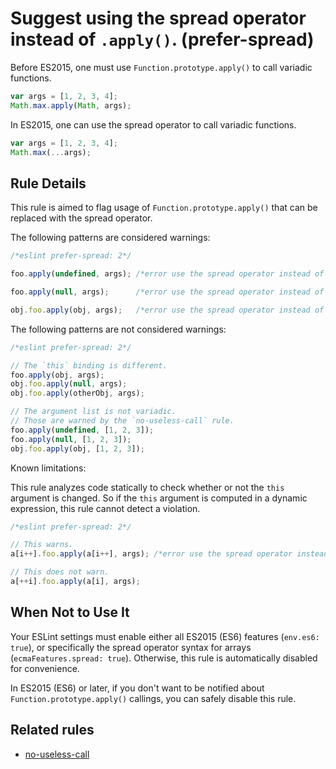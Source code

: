 # Suggest using the spread operator instead of `.apply()`. (prefer-spread)

Before ES2015, one must use `Function.prototype.apply()` to call variadic functions.

```js
var args = [1, 2, 3, 4];
Math.max.apply(Math, args);
```

In ES2015, one can use the spread operator to call variadic functions.

```js
var args = [1, 2, 3, 4];
Math.max(...args);
```

## Rule Details

This rule is aimed to flag usage of `Function.prototype.apply()` that can be replaced with the spread operator.

The following patterns are considered warnings:

```js
/*eslint prefer-spread: 2*/

foo.apply(undefined, args); /*error use the spread operator instead of the ".apply()".*/

foo.apply(null, args);      /*error use the spread operator instead of the ".apply()".*/

obj.foo.apply(obj, args);   /*error use the spread operator instead of the ".apply()".*/
```

The following patterns are not considered warnings:

```js
/*eslint prefer-spread: 2*/

// The `this` binding is different.
foo.apply(obj, args);
obj.foo.apply(null, args);
obj.foo.apply(otherObj, args);

// The argument list is not variadic.
// Those are warned by the `no-useless-call` rule.
foo.apply(undefined, [1, 2, 3]);
foo.apply(null, [1, 2, 3]);
obj.foo.apply(obj, [1, 2, 3]);
```

Known limitations:

This rule analyzes code statically to check whether or not the `this` argument is changed.
So if the `this` argument is computed in a dynamic expression, this rule cannot detect a violation.

```js
/*eslint prefer-spread: 2*/

// This warns.
a[i++].foo.apply(a[i++], args); /*error use the spread operator instead of the ".apply()".*/

// This does not warn.
a[++i].foo.apply(a[i], args);
```

## When Not to Use It

Your ESLint settings must enable either all ES2015 (ES6) features (`env.es6: true`),
or specifically the spread operator syntax for arrays
(`ecmaFeatures.spread: true`).
Otherwise, this rule is automatically disabled for convenience.

In ES2015 (ES6) or later, if you don't want to be notified about `Function.prototype.apply()` callings, you can safely disable this rule.

## Related rules

* [no-useless-call](no-useless-call.md)
